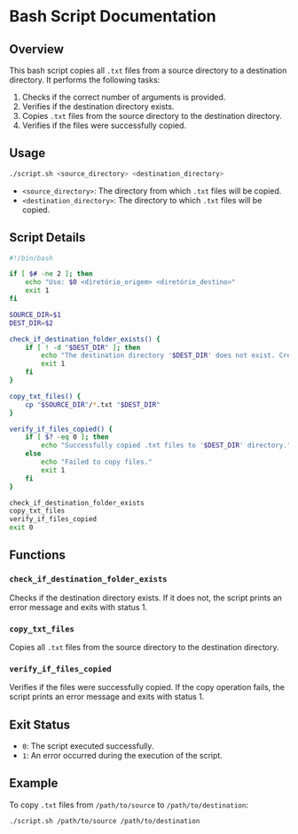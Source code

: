 
# Bash Script Documentation

## Overview

This bash script copies all `.txt` files from a source directory to a destination directory. It performs the following tasks:
1. Checks if the correct number of arguments is provided.
2. Verifies if the destination directory exists.
3. Copies `.txt` files from the source directory to the destination directory.
4. Verifies if the files were successfully copied.

## Usage

```bash
./script.sh <source_directory> <destination_directory>
```

- `<source_directory>`: The directory from which `.txt` files will be copied.
- `<destination_directory>`: The directory to which `.txt` files will be copied.

## Script Details

```bash
#!/bin/bash

if [ $# -ne 2 ]; then
    echo "Uso: $0 <diretório_origem> <diretório_destino>"
    exit 1
fi

SOURCE_DIR=$1
DEST_DIR=$2

check_if_destination_folder_exists() {
    if [ ! -d "$DEST_DIR" ]; then
        echo "The destination directory '$DEST_DIR' does not exist. Create it and try again."
        exit 1
    fi
}

copy_txt_files() {
    cp "$SOURCE_DIR"/*.txt "$DEST_DIR"
}

verify_if_files_copied() {
    if [ $? -eq 0 ]; then
        echo "Successfully copied .txt files to '$DEST_DIR' directory."
    else
        echo "Failed to copy files."
        exit 1
    fi
}

check_if_destination_folder_exists
copy_txt_files
verify_if_files_copied
exit 0
```

## Functions

### `check_if_destination_folder_exists`
Checks if the destination directory exists. If it does not, the script prints an error message and exits with status 1.

### `copy_txt_files`
Copies all `.txt` files from the source directory to the destination directory.

### `verify_if_files_copied`
Verifies if the files were successfully copied. If the copy operation fails, the script prints an error message and exits with status 1.

## Exit Status
- `0`: The script executed successfully.
- `1`: An error occurred during the execution of the script.

## Example

To copy `.txt` files from `/path/to/source` to `/path/to/destination`:

```bash
./script.sh /path/to/source /path/to/destination
```
